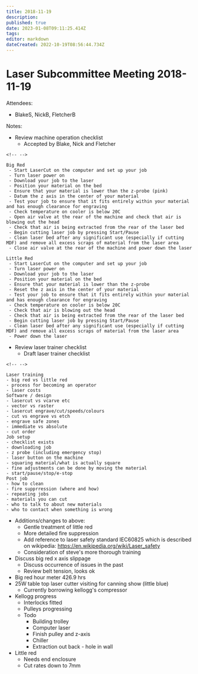 ```yaml
---
title: 2018-11-19
description: 
published: true
date: 2023-01-08T09:11:25.414Z
tags: 
editor: markdown
dateCreated: 2022-10-19T08:56:44.734Z
---
```


# Laser Subcommittee Meeting 2018-11-19

Attendees:

-   BlakeS, NickB, FletcherB

Notes:

-   Review machine operation checklist
    -   Accepted by Blake, Nick and Fletcher

```{=html}
<!-- -->
```
    Big Red
     - Start LaserCut on the computer and set up your job
     - Turn laser power on
     - Download your job to the laser
     - Position your material on the bed
     - Ensure that your material is lower than the z-probe (pink)
     - Datum the z axis in the center of your material
     - Test your job to ensure that it fits entirely within your material and has enough clearance for engraving
     - Check temperature on cooler is below 20C
     - Open air valve at the rear of the machine and check that air is blowing out the head
     - Check that air is being extracted from the rear of the laser bed
     - Begin cutting laser job by pressing Start/Pause
     - Clean laser bed after any significant use (especially if cutting MDF) and remove all excess scraps of material from the laser area
     - Close air valve at the rear of the machine and power down the laser

    Little Red
     - Start LaserCut on the computer and set up your job
     - Turn laser power on
     - Download your job to the laser
     - Position your material on the bed
     - Ensure that your material is lower than the z-probe
     - Reset the z axis in the center of your material
     - Test your job to ensure that it fits entirely within your material and has enough clearance for engraving
     - Check temperature on cooler is below 20C
     - Check that air is blowing out the head
     - Check that air is being extracted from the rear of the laser bed
     - Begin cutting laser job by pressing Start/Pause
     - Clean laser bed after any significant use (especially if cutting MDF) and remove all excess scraps of material from the laser area
     - Power down the laser

-   Review laser trainer checklist
    -   Draft laser trainer checklist

```{=html}
<!-- -->
```
    Laser training
    - big red vs little red
    - process for becoming an operator
    - laser costs
    Software / design
    - lasercut vs vcarve etc
    - vector vs raster
    - lasercut engrave/cut/speeds/colours
    - cut vs engrave vs etch
    - engrave safe zones
    - immediate vs absolute
    - cut order
    Job setup
    - checklist exists
    - downloading job
    - z probe (including emergency stop)
    - laser button on the machine
    - squaring material/what is actually square
    - fine adjustments can be done by moving the material
    - start/pause/stop/e-stop
    Post job
    - how to clean
    - fire supprression (where and how)
    - repeating jobs
    - materials you can cut
    - who to talk to about new materials
    - who to contact when something is wrong

-   Additions/changes to above:
    -   Gentle treatment of little red
    -   More detailed fire suppression
    -   Add reference to laser safety standard IEC60825 which is described on wikipedia: <https://en.wikipedia.org/wiki/Laser_safety>
    -   Consideration of steve's more thorough training
-   Discuss big red x axis slippage
    -   Discuss occurrence of issues in the past
    -   Review belt tension, looks ok
-   Big red hour meter 426.9 hrs
-   25W table top laser cutter visiting for canning show (little blue)
    -   Currently borrowing kellogg's compressor
-   Kellogg progress
    -   Interlocks fitted
    -   Pulleys progressing
    -   Todo
        -   Building trolley
        -   Computer laser
        -   Finish pulley and z-axis
        -   Chiller
        -   Extraction out back - hole in wall
-   Little red
    -   Needs end enclosure
    -   Cut rates down to 7mm
